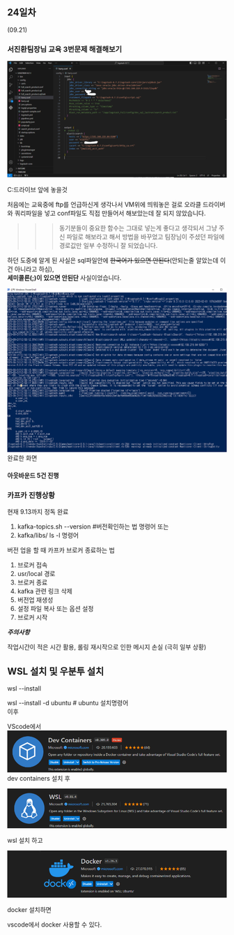 ## 24일차
(09.21)

### 서진환팀장님 교육 3번문제 해결해보기

![img_10.png](img_10.png)

C:드라이브 앞에 놓을것


처음에는 교육중에 ftp를 언급하신게 생각나서 VM위에 띄워놓은 걸로
오라클 드라이버와 쿼리파일을 넣고 conf파일도 직접 만들어서 해보았는데 잘 되지 않았습니다.

>>>동기분들이 중요한 함수는 그대로 넣는게 좋다고 생각되서 그냥 주신 파일로 해보라고 해서
>>>방법을 바꾸었고 팀장님이 주셨던 파일에 경로값만 일부 수정하니 잘 되었습니다.

하던 도중에 알게 된 사실은 sql파일안에 ~~한국어가 있으면 안된다~~(안되는줄 알았는데 이건 아니라고 하심),\
**세미콜론(;)이 있으면 안된단** 사실이었습니다.

![img_9.png](img_9.png)\
완료한 화면


#### 아웃바운드 5건 진행

### 카프카 진행상황

현재 9.13까지 정독 완료

1) kafka-topics.sh --version #버전확인하는 법 명령어 또는
2) kafka/libs/ ls -l 명령어

버전 업을 할 때 카프카 브로커 종료하는 법

1) 브로커 접속
2) usr/local 경로
3) 브로커 종료
4) kafka 관련 링크 삭제
5) 버전업 재생성
6) 설정 파일 복사 또는 옵션 설정
7) 브로커 시작

**_주의사항_**
    
작업시간이 적은 시간 활용, 롤링 재시작으로 인한 메시지 손실 (극히 일부 상황)

## WSL 설치 및 우분투 설치

wsl --install

wsl --install -d ubuntu # ubuntu 설치명령어\
이후

VScode에서
![img_11.png](img_11.png)
dev containers 설치 후


![img_6.png](img_6.png)

wsl 설치 하고

![img_12.png](img_12.png)

docker 설치하면

vscode에서 docker 사용할 수 있다.

